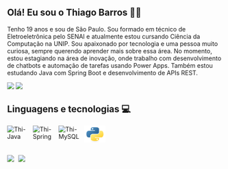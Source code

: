 ## Olá! Eu sou o Thiago Barros 👋👋

Tenho 19 anos e sou de São Paulo. Sou formado em técnico de Eletroeletrônica pelo SENAI e atualmente estou cursando Ciência da Computação na UNIP. Sou apaixonado por tecnologia e uma pessoa muito curiosa, sempre querendo aprender mais sobre essa área. No momento, estou estagiando na área de inovação, onde trabalho com desenvolvimento de chatbots e automação de tarefas usando Power Apps. Também estou estudando Java com Spring Boot e desenvolvimento de APIs REST.

<div> 
  <a href = "mailto:thiagoo.barros08@gmail.com"><img src="https://img.shields.io/badge/-Gmail-%23333?style=for-the-badge&logo=gmail&logoColor=white" target="_blank"></a>
  <a href="https://www.linkedin.com/in/thiago-barros-1071b626a/" target="_blank"><img src="https://img.shields.io/badge/-LinkedIn-%230077B5?style=for-the-badge&logo=linkedin&logoColor=white" target="_blank"></a> 
</div>

## Linguagens e tecnologias 💻

  <img align="left" alt="Thi-Java" height="40" width="50" style="padding-right: 10px;" src="https://cdn.jsdelivr.net/gh/devicons/devicon@latest/icons/java/java-original-wordmark.svg">
  <img align="left" alt="Thi-Spring" height="40" width="50" style="padding-right: 10px;" src="https://cdn.jsdelivr.net/gh/devicons/devicon@latest/icons/spring/spring-original-wordmark.svg">
  <img align="left" alt="Thi-MySQL" height="40" width="50" style="padding-right: 10px;" src="https://cdn.jsdelivr.net/gh/devicons/devicon@latest/icons/mysql/mysql-plain-wordmark.svg">
  <img align="left" alt="Thi-Python" height="40" width="50" style="padding-right: 10px;" src="https://raw.githubusercontent.com/devicons/devicon/master/icons/python/python-original.svg">

<br clear="left"/>


## 

<a href="https://github.com/Thi-barros/github-readme-stats">
  <img height="150" align="left" style="padding-right: 10px;" src="https://github-readme-stats.vercel.app/api?username=Thi-barros&show_icons=true&theme=radical" />
</a>
<a href="https://github.com/Thi-barros/convoychat">
  <img height="150" align="left" style="padding-right: 10px;" src="https://github-readme-stats.vercel.app/api/top-langs?username=Thi-barros&layout=compact&theme=radical&langs_count=8" />
</a>


